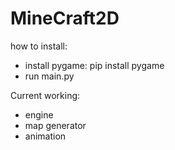 # MineCraft2D
how to install:
- install pygame: pip install pygame
- run main.py

Current working:
- engine
- map generator
- animation
